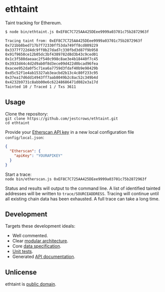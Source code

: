 # ethtaint

Taint tracking for Ethereum.

```bash
$ node bin/ethtaint.js 0xEF8C7C725AA425DEee9999a03701c75b2872963f

Tracing taint from: 0xEF8C7C725AA425DEee9999a03701c75b2872963f
0x721bb8bed717b7f72330ff53da749ff8cd809229
0x3377f722d4dc9ff0b27dad7c330fbd3d87f9b958
0x91f9658ce12b05dc3bf4389782d8d3b43c9ced01
0x1c3f580daeaac2f540c998c8ae3e4b18440f7c45
0x3933d44c4d2d9ab0f8d3ece09d422d0bcad96fea
0xacee952da0f5c71ea6a7759d3fdaf40b9e98429b
0xd5c52f1e4ab15327ab3eacbd2b13c4c80f233c95
0x37ea17d6dd14943ff7aab8049b2c8ac52c349b4d
0x4232b9731c8abb00e6c62248686471d082e3a17d
Tainted 10 / Traced 1 / Txs 3611
```

## Usage

Clone the repository:  
`git clone https://github.com/jestcrows/ethtaint.git`  
`cd ethtaint`  

Provide your [Etherscan API key](https://etherscan.io/apis) in a new local configuration file `config/local.json`:  
```json
{
  "Etherscan": {
    "apiKey": "YOURAPIKEY"
  }
}
```

Start a trace:  
`node bin/etherscan.js 0xEF8C7C725AA425DEee9999a03701c75b2872963f`

Status and results will output to the command line. A list of identified tainted addresses will be written to `trace/SOURCEADDRESS`. Tracing will continue until all existing chain data has been exhausted. A full trace can take a long time.

## Development

Targets these development ideals:

* Well commented.
* Clear [modular architecture](https://github.com/jestcrows/ethtaint/wiki/Architecture).
* Core [data specification](https://github.com/jestcrows/ethtaint/wiki/Data-Specification).
* [Unit tests](https://github.com/jestcrows/ethtaint/tree/master/test).
* Generated [API documentation](https://jestcrows.github.io/ethtaint/).

## Unlicense

ethtaint is [public domain](https://choosealicense.com/licenses/unlicense/).